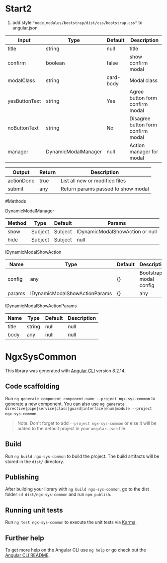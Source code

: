 # Start2

1. add style 
`"node_modules/bootstrap/dist/css/bootstrap.css"` to angular.json

| Input | Type | Default | Description |
| --- | --- | --- | --- |
| title | string  | null | title |
| confirm | boolean  | false | show confirm modal |
| modalClass | string  | card-body | Modal class |
| yesButtonText | string  | Yes |  Agree button form confirm modal |
| noButtonText | string  | No | Disagree button form confirm modal |
| manager | DynamicModalManager  | null | Action manager for modal |




| Output | Return | Description |
| --- | --- | --- |
| actionDone | true | List all new or modified files |
| submit | any | Return params passed to show modal |




#Methods 

DynamicModalManager

| Method | Type | Default | Params |
| --- | --- | --- | --- |
| show | Subject  | Subject | IDynamicModalShowAction or null |
| hide | Subject  | Subject | null |

IDynamicModalShowAction

| Name | Type | Default | Description |
| --- | --- | --- | --- |
| config | any  | {} | Bootstrap modal config |
| params | IDynamicModalShowActionParams  | {} | any |


IDynamicModalShowActionParams

| Name | Type | Default | Description |
| --- | --- | --- | --- |
| title | string  | null |  null |
| body | any  | null | null |



# NgxSysCommon

This library was generated with [Angular CLI](https://github.com/angular/angular-cli) version 8.2.14.

## Code scaffolding

Run `ng generate component component-name --project ngx-sys-common` to generate a new component. You can also use `ng generate directive|pipe|service|class|guard|interface|enum|module --project ngx-sys-common`.
> Note: Don't forget to add `--project ngx-sys-common` or else it will be added to the default project in your `angular.json` file. 

## Build

Run `ng build ngx-sys-common` to build the project. The build artifacts will be stored in the `dist/` directory.

## Publishing

After building your library with `ng build ngx-sys-common`, go to the dist folder `cd dist/ngx-sys-common` and run `npm publish`.

## Running unit tests

Run `ng test ngx-sys-common` to execute the unit tests via [Karma](https://karma-runner.github.io).

## Further help

To get more help on the Angular CLI use `ng help` or go check out the [Angular CLI README](https://github.com/angular/angular-cli/blob/master/README.md).
